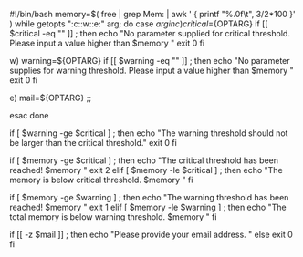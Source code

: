 #!/bin/bash
memory=$( free | grep Mem: | awk ' { printf "%.0f\t", $3/$2*100 }' )
while getopts ":c::w::e:" arg; do
case $arg in
c)
critical=${OPTARG}
if [[ $critical -eq "" ]] ; then
echo "No parameter supplied for critical threshold. Please input a value higher than $memory "
exit 0
fi

w)
warning=${OPTARG}
if [[ $warning -eq "" ]] ; then
echo "No parameter supplies for warning threshold. Please input a value higher than $memory "
exit 0
fi

e)
mail=${OPTARG}
;;

esac
done

if [ $warning -ge $critical ] ; then
echo "The warning threshold should not be larger than the critical threshold."
exit 0
fi

if [ $memory -ge $critical ] ; then
echo "The critical threshold has been reached! $memory "
exit 2
elif [ $memory -le $critical ] ; then
echo "The memory is below critical threshold. $memory "
fi

if [ $memory -ge $warning ] ; then
echo "The warning threshold has been reached! $memory "
exit 1
elif [ $memory -le $warning ] ; then
echo "The total memory is below warning threshold. $memory "
fi

if [[ -z $mail ]] ; then
echo "Please provide your email address. "
else
exit 0
fi

